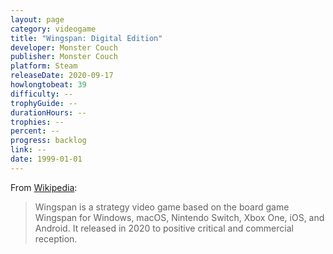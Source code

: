 ```yaml
---
layout: page
category: videogame
title: "Wingspan: Digital Edition"
developer: Monster Couch
publisher: Monster Couch
platform: Steam
releaseDate: 2020-09-17
howlongtobeat: 39
difficulty: --
trophyGuide: --
durationHours: --
trophies: --
percent: --
progress: backlog
link: --
date: 1999-01-01
---
```


From [Wikipedia](https://en.wikipedia.org/wiki/Wingspan_(video_game)):

> Wingspan is a strategy video game based on the board game Wingspan for Windows, macOS, Nintendo Switch, Xbox One, iOS, and Android. It released in 2020 to positive critical and commercial reception.

